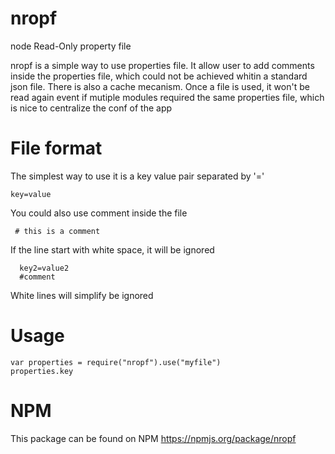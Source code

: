nropf
=====

node Read-Only property file

nropf is a simple way to use properties file. It allow user to add comments inside the properties file, which could not be achieved whitin a standard json file.
There is also a cache mecanism. Once a file is used, it won't be read again event if mutiple modules required the same properties file, which is nice to centralize the conf of the app

File format
===========
The simplest way to use it is a key value pair separated by '='
```
key=value
```
 You could also use comment inside the file
```
 # this is a comment
```
 If the line start with white space, it will be ignored
```
  key2=value2
  #comment
```
White lines will simplify be ignored

Usage
=====

```
var properties = require("nropf").use("myfile")
properties.key
```

NPM
===
This package can be found on NPM https://npmjs.org/package/nropf